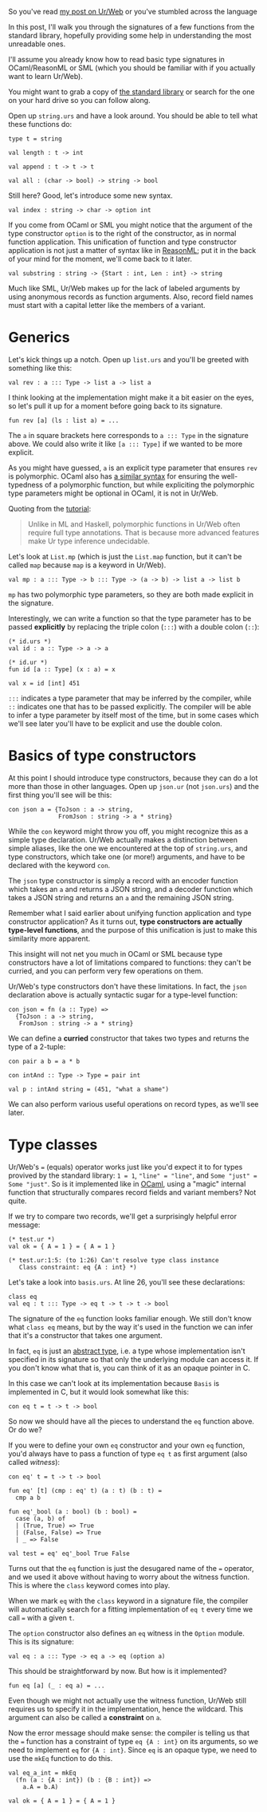 So you've read [my post on Ur/Web](/molten-matter/urweb/) or you've stumbled
across the language

In this post, I'll walk you through the signatures of a few functions from the
standard library, hopefully providing some help in understanding the most
unreadable ones.

I'll assume you already know how to read basic type signatures in
OCaml/ReasonML or SML (which you should be familiar with if you actually want
to learn Ur/Web).

You might want to grab a copy of [the standard library][stdlib] or search for
the one on your hard drive so you can follow along.

Open up `string.urs` and have a look around. You should be able to tell what
these functions do:

```urs
type t = string

val length : t -> int

val append : t -> t -> t

val all : (char -> bool) -> string -> bool
```

Still here? Good, let's introduce some new syntax.

```urs
val index : string -> char -> option int
```

If you come from OCaml or SML you might notice that the argument of the type
constructor `option` is to the right of the constructor, as in normal function
application. This unification of function and type constructor application is
not just a matter of syntax like in [ReasonML][reason-params]; put it in the
back of your mind for the moment, we'll come back to it later.

```urs
val substring : string -> {Start : int, Len : int} -> string
```

Much like SML, Ur/Web makes up for the lack of labeled arguments by using
anonymous records as function arguments. Also, record field names must start
with a capital letter like the members of a variant.

# Generics

Let's kick things up a notch. Open up `list.urs` and you'll be greeted with
something like this:

```urs
val rev : a ::: Type -> list a -> list a
```

I think looking at the implementation might make it a bit easier on the eyes,
so let's pull it up for a moment before going back to its signature.

```ur
fun rev [a] (ls : list a) = ...
```

The `a` in square brackets here corresponds to `a ::: Type` in the signature
above. We could also write it like `[a ::: Type]` if we wanted to be more
explicit.

As you might have guessed, `a` is an explicit type parameter that ensures
`rev` is polymorphic. OCaml also has [a similar syntax][ocaml-poly] for
ensuring the well-typedness of a polymorphic function, but while expliciting
the polymorphic type parameters might be optional in OCaml, it is
not in Ur/Web.

Quoting from the [tutorial](http://www.impredicative.com/ur/tutorial/intro.html):

> Unlike in ML and Haskell, polymorphic functions in Ur/Web often require full
> type annotations. That is because more advanced features make Ur type
> inference undecidable.

Let's look at `List.mp` (which is just the `List.map` function, but it can't be
called `map` because `map` is a keyword in Ur/Web).

```urs
val mp : a ::: Type -> b ::: Type -> (a -> b) -> list a -> list b
```

`mp` has two polymorphic type parameters, so they are both made explicit in
the signature.

Interestingly, we can write a function so that the type parameter has to be
passed **explicitly** by replacing the triple colon (`:::`) with a double colon
(`::`):

```ur
(* id.urs *)
val id : a :: Type -> a -> a

(* id.ur *)
fun id [a :: Type] (x : a) = x

val x = id [int] 451
```

`:::` indicates a type parameter that may be inferred by the compiler, while
`::` indicates one that has to be passed explicitly. The compiler will be able
to infer a type parameter by itself most of the time, but in some cases which
we'll see later you'll have to be explicit and use the double colon.

# Basics of type constructors

At this point I should introduce type constructors, because they can do
a lot more than those in other languages. Open up `json.ur` (not `json.urs`)
and the first thing you'll see will be this:

```ur
con json a = {ToJson : a -> string,
              FromJson : string -> a * string}
```

While the `con` keyword might throw you off, you might recognize this as a
simple type declaration. Ur/Web actually makes a distinction between simple
aliases, like the one we encountered at the top of `string.urs`, and type
constructors, which take one (or more!) arguments, and have to be declared
with the keyword `con`.

The `json` type constructor is simply a record with an encoder function which
takes an `a` and returns a JSON string, and a decoder function which takes a
JSON string and returns an `a` and the remaining JSON string.

Remember what I said earlier about unifying function application and type
constructor application? As it turns out, **type constructors are actually
type-level functions**, and the purpose of this unification is just to make
this similarity more apparent.

This insight will not net you much in OCaml or SML because type constructors
have a lot of limitations compared to functions: they can't be curried, and
you can perform very few operations on them.

Ur/Web's type constructors don't have these limitations. In fact, the `json`
declaration above is actually syntactic sugar for a type-level function:

```ur
con json = fn (a :: Type) =>
  {ToJson : a -> string,
   FromJson : string -> a * string}
```

We can define a **curried** constructor that takes two types and returns the
type of a 2-tuple:

```ur
con pair a b = a * b

con intAnd :: Type -> Type = pair int

val p : intAnd string = (451, "what a shame")
```

We can also perform various useful operations on record types, as we'll see
later.

# Type classes

Ur/Web's `=` (equals) operator works just like you'd expect it to for types
provived by the standard library: `1 = 1`, `"line" = "line"`,
and `Some "just" = Some "just"`. So is it implemented like in [OCaml][ocaml-eq],
using a "magic" internal function that structurally compares record fields
and variant members? Not quite.

If we try to compare two records, we'll get a surprisingly helpful error
message:

```ur
(* test.ur *)
val ok = { A = 1 } = { A = 1 }

(* test.ur:1:5: (to 1:26) Can't resolve type class instance
   Class constraint: eq {A : int} *)
```

Let's take a look into `basis.urs`. At line 26, you'll see these declarations:

```urs
class eq
val eq : t ::: Type -> eq t -> t -> t -> bool
```

The signature of the `eq` function looks familiar enough. We still don't know
what `class eq` means, but by the way it's used in the function we can infer
that it's a constructor that takes one argument.

In fact, `eq` is just an [abstract type][ocaml-abstract], i.e. a type whose
implementation isn't specified in its signature so that only the underlying
module can access it. If you don't know what that is, you can think of it as an
opaque pointer in C.

In this case we can't look at its implementation because `Basis` is implemented
in C, but it would look somewhat like this:

```ur
con eq t = t -> t -> bool
```

So now we should have all the pieces to understand the `eq` function above.
Or do we?

If you were to define your own `eq` constructor and your own `eq` function,
you'd always have to pass a function of type `eq t` as first argument (also
called *witness*):

```ur
con eq' t = t -> t -> bool

fun eq' [t] (cmp : eq' t) (a : t) (b : t) =
  cmp a b

fun eq'_bool (a : bool) (b : bool) =
  case (a, b) of
  | (True, True) => True
  | (False, False) => True
  | _ => False

val test = eq' eq'_bool True False
```

Turns out that the `eq` function is just the desugared name of the `=`
operator, and we used it above without having to worry about the witness
function. This is where the `class` keyword comes into play.

When we mark `eq` with the `class` keyword in a signature file, the compiler
will automatically search for a fitting implementation of `eq t` every time we
call `=` with a given `t`.

The `option` constructor also defines an `eq` witness in  the `Option` module.
This is its signature:

```urs
val eq : a ::: Type -> eq a -> eq (option a)
```

This should be straightforward by now. But how is it implemented?

```ur
fun eq [a] (_ : eq a) = ...
```

Even though we might not actually use the witness function, Ur/Web still
requires us to specify it in the implementation, hence the wildcard. This
argument can also be called a **constraint** on `a`.

Now the error message should make sense: the compiler is telling us that the
`=` function has a constraint of type `eq {A : int}` on its arguments, so we
need to implement `eq` for `{A : int}`. Since `eq` is an opaque type, we need
to use the `mkEq` function to do this.

```ur
val eq_a_int = mkEq
  (fn (a : {A : int}) (b : {B : int}) =>
    a.A = b.A)

val ok = { A = 1 } = { A = 1 }
```



[stdlib]: https://github.com/urweb/urweb/tree/master/lib/ur
[reason-params]: https://reasonml.github.io/docs/en/comparison-to-ocaml#type-parameters
[ocaml-poly]: https://blog.janestreet.com/ensuring-that-a-function-is-polymorphic-in-ocaml-3-12/
[ocaml-eq]: https://blog.janestreet.com/the-perils-of-polymorphic-compare/
[ocaml-abstract]: https://caml.inria.fr/pub/docs/manual-ocaml/moduleexamples.html#sec20

